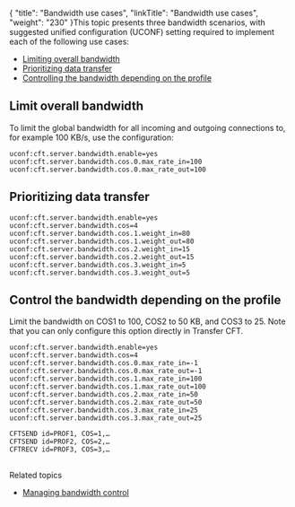 {
    "title": "Bandwidth use cases",
    "linkTitle": "Bandwidth use cases",
    "weight": "230"
}This topic presents three bandwidth scenarios, with suggested unified configuration (UCONF) setting required to implement each of the following use cases:

-   [Limiting overall bandwidth](#Limit)
-   [Prioritizing data transfer](#Prioriti)
-   [Controlling the bandwidth depending on the profile](#Control)

<span id="Limit"></span>

## Limit overall bandwidth

To limit the global bandwidth for all incoming and outgoing connections to, for example 100 KB/s, use the configuration:

```
uconf:cft.server.bandwidth.enable=yes
uconf:cft.server.bandwidth.cos.0.max_rate_in=100
uconf:cft.server.bandwidth.cos.0.max_rate_out=100
```
<span id="Control"></span>

## Prioritizing data transfer

```
uconf:cft.server.bandwidth.enable=yes
uconf:cft.server.bandwidth.cos=4
uconf:cft.server.bandwidth.cos.1.weight_in=80
uconf:cft.server.bandwidth.cos.1.weight_out=80
uconf:cft.server.bandwidth.cos.2.weight_in=15
uconf:cft.server.bandwidth.cos.2.weight_out=15
uconf:cft.server.bandwidth.cos.3.weight_in=5
uconf:cft.server.bandwidth.cos.3.weight_out=5
```

## Control the bandwidth depending on the profile

Limit the bandwidth on COS1 to 100, COS2 to 50 KB, and COS3 to 25. Note that you can only configure this option directly in Transfer CFT.

```
uconf:cft.server.bandwidth.enable=yes
uconf:cft.server.bandwidth.cos=4
uconf:cft.server.bandwidth.cos.0.max_rate_in=-1
uconf:cft.server.bandwidth.cos.0.max_rate_out=-1
uconf:cft.server.bandwidth.cos.1.max_rate_in=100
uconf:cft.server.bandwidth.cos.1.max_rate_out=100
uconf:cft.server.bandwidth.cos.2.max_rate_in=50
uconf:cft.server.bandwidth.cos.2.max_rate_out=50
uconf:cft.server.bandwidth.cos.3.max_rate_in=25
uconf:cft.server.bandwidth.cos.3.max_rate_out=25
```
```
CFTSEND id=PROF1, COS=1,…
CFTSEND id=PROF2, COS=2,…
CFTRECV id=PROF3, COS=3,…
```
<span id="Prioriti"></span>

## 

Related topics

-   [Managing bandwidth control](../t_bandwidth)

